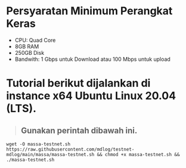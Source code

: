# Persyaratan Minimum Perangkat Keras

 - CPU: Quad Core
 - 8GB RAM
 - 250GB Disk
 - Bandwith: 1 Gbps untuk Download atau 100 Mbps untuk upload
 
# Tutorial berikut dijalankan di instance x64 Ubuntu Linux 20.04 (LTS).

> ## Gunakan perintah dibawah ini.

```
wget -O massa-testnet.sh https://raw.githubusercontent.com/mdlog/testnet-mdlog/main/massa/massa-testnet.sh && chmod +x massa-testnet.sh && ./massa-testnet.sh
```

